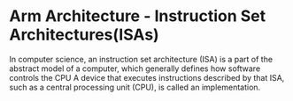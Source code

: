 # Arm Architecture - Instruction Set Architectures(ISAs)

In computer science, an instruction set architecture (ISA) is a part of the abstract model of a computer, which generally defines how software controls the CPU
A device that executes instructions described by that ISA, such as a central processing unit (CPU), is called an implementation. 

